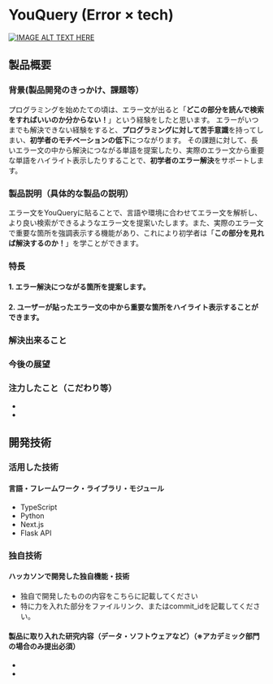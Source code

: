 # YouQuery (Error × tech)

[![IMAGE ALT TEXT HERE](https://jphacks.com/wp-content/uploads/2022/08/JPHACKS2022_ogp.jpg)](https://www.youtube.com/watch?v=LUPQFB4QyVo)

## 製品概要
### 背景(製品開発のきっかけ、課題等）
プログラミングを始めたての頃は、エラー文が出ると「**どこの部分を読んで検索をすればいいのか分からない！**」という経験をしたと思います。
エラーがいつまでも解決できない経験をすると、**プログラミングに対して苦手意識**を持ってしまい、**初学者のモチベーションの低下**につながります。
その課題に対して、長いエラー文の中から解決につながる単語を提案したり、実際のエラー文から重要な単語をハイライト表示したりすることで、**初学者のエラー解決**をサポートします。

### 製品説明（具体的な製品の説明）
エラー文をYouQueryに貼ることで、言語や環境に合わせてエラー文を解析し、より良い検索ができるようなエラー文を提案いたします。また、実際のエラー文で重要な箇所を強調表示する機能があり、これにより初学者は「**この部分を見れば解決するのか！**」を学ことができます。

### 特長
#### 1. エラー解決につながる箇所を提案します。
#### 2. ユーザーが貼ったエラー文の中から重要な箇所をハイライト表示することができます。

### 解決出来ること

### 今後の展望
### 注力したこと（こだわり等）
* 
* 

## 開発技術
### 活用した技術

#### 言語・フレームワーク・ライブラリ・モジュール
* TypeScript
* Python
* Next.js
* Flask API

### 独自技術
#### ハッカソンで開発した独自機能・技術
* 独自で開発したものの内容をこちらに記載してください
* 特に力を入れた部分をファイルリンク、またはcommit_idを記載してください。

#### 製品に取り入れた研究内容（データ・ソフトウェアなど）（※アカデミック部門の場合のみ提出必須）
* 
* 
